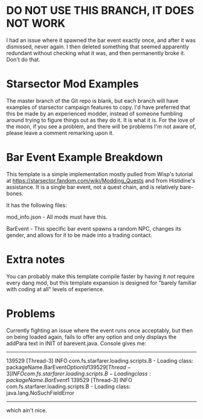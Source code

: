 # DO NOT USE THIS BRANCH, IT DOES NOT WORK

I had an issue where it spawned the bar event exactly once, and after it was dismissed, never again. I then deleted something that seemed apparently redundant without checking what it was, and then permanently broke it. Don't do that. 

# Starsector Mod Examples

The master branch of the Git repo is blank, but each branch will have examples of starsector campaign features to copy. I'd have preferred that this be made by an experienced modder, instead of someone fumbling around trying to figure things out as they do it. It is what it is. For the love of the moon, if you see a problem, and there will be problems I'm not aware of, please leave a comment remarking upon it.

# Bar Event Example Breakdown

This template is a simple implementation mostly pulled from Wisp's tutorial at https://starsector.fandom.com/wiki/Modding_Quests and from Histidine's assistance. It is a single bar event, not a quest chain, and is relatively bare-bones.

It has the following files:

mod_info.json - All mods must have this.

BarEvent - This specific bar event spawns a random NPC, changes its gender, and allows for it to be made into a trading contact. 



# Extra notes

You can probably make this template compile faster by having it *not* require every dang mod, but this template expansion is designed for "barely familiar with coding at all" levels of experience. 


# Problems

Currently fighting an issue where the event runs once acceptably, but then on being loaded again, fails to offer any option and only displays the addPara text in INIT of barevent.java. Console gives me:
____

139529 [Thread-3] INFO  com.fs.starfarer.loading.scripts.B  - Loading class: packageName.BarEvent$OptionId
139529 [Thread-3] INFO  com.fs.starfarer.loading.scripts.B  - Loading class: packageName.BarEvent$1
139529 [Thread-3] INFO  com.fs.starfarer.loading.scripts.B  - Loading class: java.lang.NoSuchFieldError
____

which ain't nice.


